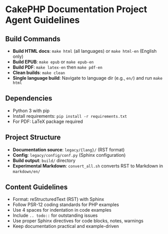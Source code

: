 # CakePHP Documentation Project Agent Guidelines

## Build Commands
- **Build HTML docs**: `make html` (all languages) or `make html-en` (English only)
- **Build EPUB**: `make epub` or `make epub-en`
- **Build PDF**: `make latex-en` then `make pdf-en`
- **Clean builds**: `make clean`
- **Single language build**: Navigate to language dir (e.g., `en/`) and run `make html`

## Dependencies
- Python 3 with pip
- Install requirements: `pip install -r requirements.txt`
- For PDF: LaTeX package required

## Project Structure
- **Documentation source**: `legacy/{lang}/` (RST format)
- **Config**: `legacy/config/conf.py` (Sphinx configuration)
- **Build output**: `build/` directory
- **Experimental Markdown**: `convert_all.sh` converts RST to Markdown in `markdown/en/`

## Content Guidelines
- Format: reStructuredText (RST) with Sphinx
- Follow PSR-12 coding standards for PHP examples
- Use 4 spaces for indentation in code examples
- Include `.. todo::` for outstanding issues
- Use proper Sphinx directives for code blocks, notes, warnings
- Keep documentation practical and example-driven